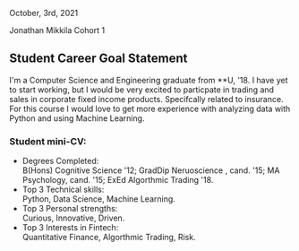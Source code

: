 
October, 3rd, 2021

Jonathan Mikkila
Cohort 1

## Student Career Goal Statement 

     
  I'm a Computer Science and Engineering graduate from **U, '18.
  I have yet to start working, but I would be very excited to particpate in
  trading and sales in corporate fixed income products. Specifcally related to 
  insurance. For this course I would love to get more experience with analyzing data
  with Python and using Machine Learning. 

### Student mini-CV:

 - Degrees Completed:  
    B(Hons) Cognitive Science '12; GradDip Neruoscience , cand. '15; MA Psychology, cand. '15; ExEd Algorthmic Trading '18.
- Top 3 Technical skills:  
    Python, Data Science, Machine Learning.
- Top 3 Personal strengths:  
    Curious, Innovative, Driven.
- Top 3 Interests in Fintech:  
    Quantitative Finance, Algorthmic Trading, Risk. 
